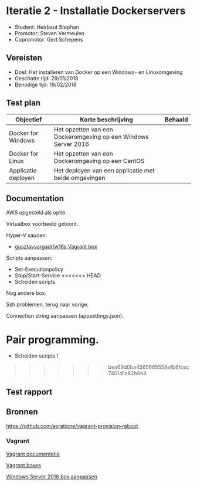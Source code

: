 # Iteratie 2 - Installatie Dockerservers

- Student: Heirbaut Stephan
- Promotor: Steven Vermeulen
- Copromotor: Gert Schepens

## Vereisten

- Doel: Het installeren van Docker op een Windows- en Linuxomgeving
- Geschatte tijd: 29/01/2018
- Benodige tijd: 19/02/2018

## Test plan

|Objectief|Korte beschrijving|Behaald|
|---------|------------------|-------|
|Docker for Windows|Het opzetten van een Dockeromgeving op een Windows Server 2016||
|Docker for Linux|Het opzetten van een Dockeromgeving op een CentOS||
|Applicatie deployen|Het deployen van een applicatie met beide omgevingen||

## Documentation

AWS opgesteld als optie.

Virtualbox voorbeeld getoont.

Hyper-V saucen:
  - [gusztavvargadr/w16s Vagrant box](https://app.vagrantup.com/gusztavvargadr/boxes/w16s)

Scripts aanpassen:
  - Set-Executionpolicy
  - Stop/Start-Service
<<<<<<< HEAD
  - Scheiden scripts
  
Nog andere box.

Ssh problemen, terug naar vorige.

Connection string aanpassen (appsettings.json).

Pair programming.
=======
  - Scheiden scripts !
>>>>>>> bea69d0ba4565665558efb6fcec7401d1a82b6e4

## Test rapport



## Bronnen
https://github.com/exratione/vagrant-provision-reboot

### Vagrant

[Vagrant documentatie](https://www.vagrantup.com/docs/index.html)

[Vagrant boxes](https://app.vagrantup.com/boxes/search)

[Windows Server 2016 box aanpassen](https://app.vagrantup.com/mwrock/boxes/Windows2016)
